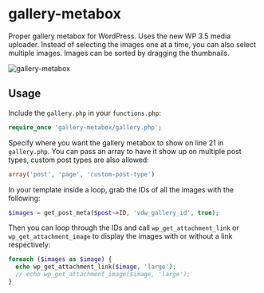 gallery-metabox
===============

Proper gallery metabox for WordPress. Uses the new WP 3.5 media uploader. Instead of selecting the images one at a time, you can also select multiple images. Images can be sorted by dragging the thumbnails.

![gallery-metabox](http://www.daanvosdewael.com/files/gallery-metabox-preview.jpg)

Usage
-----

Include the `gallery.php` in your `functions.php`:

```php
require_once 'gallery-metabox/gallery.php';
```

Specify where you want the gallery metabox to show on line 21 in `gallery.php`. You can pass an array to have it show up on multiple post types, custom post types are also allowed:

```php
array('post', 'page', 'custom-post-type')
```

In your template inside a loop, grab the IDs of all the images with the following:

```php
$images = get_post_meta($post->ID, 'vdw_gallery_id', true);
```

Then you can loop through the IDs and call `wp_get_attachment_link` or `wp_get_attachment_image` to display the images with or without a link respectively:

```php
foreach ($images as $image) {
  echo wp_get_attachment_link($image, 'large');
  // echo wp_get_attachment_image($image, 'large');
}
```